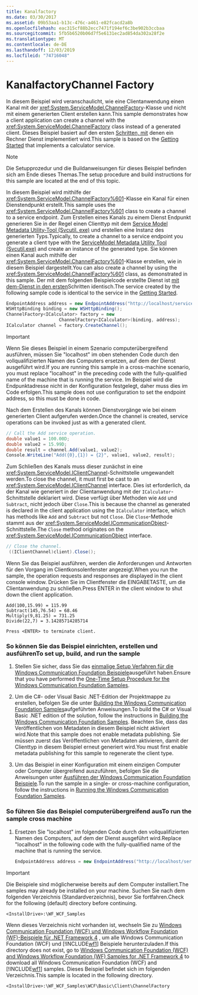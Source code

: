 ```yaml
---
title: Kanalfactory
ms.date: 03/30/2017
ms.assetid: 09b53aa1-b13c-476c-a461-e82fcacd2a8b
ms.openlocfilehash: eac315cf88b2ecc7471f194ef6c3be902b3ccbaa
ms.sourcegitcommit: 5fb5b6520b06d7f5e6131ec2ad854da302a28f2e
ms.translationtype: MT
ms.contentlocale: de-DE
ms.lasthandoff: 12/03/2019
ms.locfileid: "74716048"
---
```

# <a name="channel-factory"></a><span data-ttu-id="9df20-102">Kanalfactory</span><span class="sxs-lookup"><span data-stu-id="9df20-102">Channel Factory</span></span>

<span data-ttu-id="9df20-103">In diesem Beispiel wird veranschaulicht, wie eine Clientanwendung einen Kanal mit der <xref:System.ServiceModel.ChannelFactory>-Klasse und nicht mit einem generierten Client erstellen kann.</span><span class="sxs-lookup"><span data-stu-id="9df20-103">This sample demonstrates how a client application can create a channel with the <xref:System.ServiceModel.ChannelFactory> class instead of a generated client.</span></span> <span data-ttu-id="9df20-104">Dieses Beispiel basiert auf den ersten [Schritten, mit](../../../../docs/framework/wcf/samples/getting-started-sample.md) denen ein Rechner Dienst implementiert wird.</span><span class="sxs-lookup"><span data-stu-id="9df20-104">This sample is based on the [Getting Started](../../../../docs/framework/wcf/samples/getting-started-sample.md) that implements a calculator service.</span></span>

> [!NOTE]
> <span data-ttu-id="9df20-105">Die Setupprozedur und die Buildanweisungen für dieses Beispiel befinden sich am Ende dieses Themas.</span><span class="sxs-lookup"><span data-stu-id="9df20-105">The setup procedure and build instructions for this sample are located at the end of this topic.</span></span>

<span data-ttu-id="9df20-106">In diesem Beispiel wird mithilfe der <xref:System.ServiceModel.ChannelFactory%601>-Klasse ein Kanal für einen Dienstendpunkt erstellt.</span><span class="sxs-lookup"><span data-stu-id="9df20-106">This sample uses the <xref:System.ServiceModel.ChannelFactory%601> class to create a channel to a service endpoint.</span></span> <span data-ttu-id="9df20-107">Zum Erstellen eines Kanals zu einem Dienst Endpunkt generieren Sie in der Regel einen Clienttyp mit dem [Service Model Metadata Utility-Tool (Svcutil. exe)](../../../../docs/framework/wcf/servicemodel-metadata-utility-tool-svcutil-exe.md) und erstellen eine Instanz des generierten Typs.</span><span class="sxs-lookup"><span data-stu-id="9df20-107">Typically, to create a channel to a service endpoint you generate a client type with the [ServiceModel Metadata Utility Tool (Svcutil.exe)](../../../../docs/framework/wcf/servicemodel-metadata-utility-tool-svcutil-exe.md) and create an instance of the generated type.</span></span> <span data-ttu-id="9df20-108">Sie können einen Kanal auch mithilfe der <xref:System.ServiceModel.ChannelFactory%601>-Klasse erstellen, wie in diesem Beispiel dargestellt.</span><span class="sxs-lookup"><span data-stu-id="9df20-108">You can also create a channel by using the <xref:System.ServiceModel.ChannelFactory%601> class, as demonstrated in this sample.</span></span> <span data-ttu-id="9df20-109">Der mit dem folgenden Beispielcode erstellte Dienst ist [mit dem-Dienst in den ersten](../../../../docs/framework/wcf/samples/getting-started-sample.md)Schritten identisch.</span><span class="sxs-lookup"><span data-stu-id="9df20-109">The service created by the following sample code is identical to the service in the [Getting Started](../../../../docs/framework/wcf/samples/getting-started-sample.md).</span></span>

```csharp
EndpointAddress address = new EndpointAddress("http://localhost/servicemodelsamples/service.svc");
WSHttpBinding binding = new WSHttpBinding();
ChannelFactory<ICalculator> factory = new
                    ChannelFactory<ICalculator>(binding, address);
ICalculator channel = factory.CreateChannel();
```

> [!IMPORTANT]
> <span data-ttu-id="9df20-110">Wenn Sie dieses Beispiel in einem Szenario computerübergreifend ausführen, müssen Sie "localhost" im oben stehenden Code durch den vollqualifizierten Namen des Computers ersetzen, auf dem der Dienst ausgeführt wird.</span><span class="sxs-lookup"><span data-stu-id="9df20-110">If you are running this sample in a cross-machine scenario, you must replace "localhost" in the preceding code with the fully-qualified name of the machine that is running the service.</span></span> <span data-ttu-id="9df20-111">Im Beispiel wird die Endpunktadresse nicht in der Konfiguration festgelegt, daher muss dies im Code erfolgen.</span><span class="sxs-lookup"><span data-stu-id="9df20-111">This sample does not use configuration to set the endpoint address, so this must be done in code.</span></span>

<span data-ttu-id="9df20-112">Nach dem Erstellen des Kanals können Dienstvorgänge wie bei einem generierten Client aufgerufen werden.</span><span class="sxs-lookup"><span data-stu-id="9df20-112">Once the channel is created, service operations can be invoked just as with a generated client.</span></span>

```csharp
// Call the Add service operation.
double value1 = 100.00D;
double value2 = 15.99D;
double result = channel.Add(value1, value2);
Console.WriteLine("Add({0},{1}) = {2}", value1, value2, result);
```

<span data-ttu-id="9df20-113">Zum Schließen des Kanals muss dieser zunächst in eine <xref:System.ServiceModel.IClientChannel>-Schnittstelle umgewandelt werden.</span><span class="sxs-lookup"><span data-stu-id="9df20-113">To close the channel, it must first be cast to an <xref:System.ServiceModel.IClientChannel> interface.</span></span> <span data-ttu-id="9df20-114">Dies ist erforderlich, da der Kanal wie generiert in der Clientanwendung mit der `ICalculator`-Schnittstelle deklariert wird. Diese verfügt über Methoden wie `Add` und `Subtract`, nicht jedoch über `Close`.</span><span class="sxs-lookup"><span data-stu-id="9df20-114">This is because the channel as generated is declared in the client application using the `ICalculator` interface, which has methods like `Add` and `Subtract` but not `Close`.</span></span> <span data-ttu-id="9df20-115">Die `Close`-Methode stammt aus der <xref:System.ServiceModel.ICommunicationObject>-Schnittstelle.</span><span class="sxs-lookup"><span data-stu-id="9df20-115">The `Close` method originates on the <xref:System.ServiceModel.ICommunicationObject> interface.</span></span>

```csharp
// Close the channel.
 ((IClientChannel)client).Close();
```

<span data-ttu-id="9df20-116">Wenn Sie das Beispiel ausführen, werden die Anforderungen und Antworten für den Vorgang im Clientkonsolenfenster angezeigt.</span><span class="sxs-lookup"><span data-stu-id="9df20-116">When you run the sample, the operation requests and responses are displayed in the client console window.</span></span> <span data-ttu-id="9df20-117">Drücken Sie im Clientfenster die EINGABETASTE, um die Clientanwendung zu schließen.</span><span class="sxs-lookup"><span data-stu-id="9df20-117">Press ENTER in the client window to shut down the client application.</span></span>

```console
Add(100,15.99) = 115.99
Subtract(145,76.54) = 68.46
Multiply(9,81.25) = 731.25
Divide(22,7) = 3.14285714285714

Press <ENTER> to terminate client.
```

### <a name="to-set-up-build-and-run-the-sample"></a><span data-ttu-id="9df20-118">So können Sie das Beispiel einrichten, erstellen und ausführen</span><span class="sxs-lookup"><span data-stu-id="9df20-118">To set up, build, and run the sample</span></span>

1. <span data-ttu-id="9df20-119">Stellen Sie sicher, dass Sie das [einmalige Setup Verfahren für die Windows Communication Foundation Beispiele](../../../../docs/framework/wcf/samples/one-time-setup-procedure-for-the-wcf-samples.md)ausgeführt haben.</span><span class="sxs-lookup"><span data-stu-id="9df20-119">Ensure that you have performed the [One-Time Setup Procedure for the Windows Communication Foundation Samples](../../../../docs/framework/wcf/samples/one-time-setup-procedure-for-the-wcf-samples.md).</span></span>

2. <span data-ttu-id="9df20-120">Um die C#- oder Visual Basic .NET-Edition der Projektmappe zu erstellen, befolgen Sie die unter [Building the Windows Communication Foundation Samples](../../../../docs/framework/wcf/samples/building-the-samples.md)aufgeführten Anweisungen.</span><span class="sxs-lookup"><span data-stu-id="9df20-120">To build the C# or Visual Basic .NET edition of the solution, follow the instructions in [Building the Windows Communication Foundation Samples](../../../../docs/framework/wcf/samples/building-the-samples.md).</span></span> <span data-ttu-id="9df20-121">Beachten Sie, dass das Veröffentlichen von Metadaten in diesem Beispiel nicht aktiviert wird.</span><span class="sxs-lookup"><span data-stu-id="9df20-121">Note that this sample does not enable metadata publishing.</span></span> <span data-ttu-id="9df20-122">Sie müssen zuerst das Veröffentlichen von Metadaten aktivieren, damit der Clienttyp in diesem Beispiel erneut generiert wird.</span><span class="sxs-lookup"><span data-stu-id="9df20-122">You must first enable metadata publishing for this sample to regenerate the client type.</span></span>

3. <span data-ttu-id="9df20-123">Um das Beispiel in einer Konfiguration mit einem einzigen Computer oder Computer übergreifend auszuführen, befolgen Sie die Anweisungen unter [Ausführen der Windows Communication Foundation Beispiele](../../../../docs/framework/wcf/samples/running-the-samples.md).</span><span class="sxs-lookup"><span data-stu-id="9df20-123">To run the sample in a single- or cross-machine configuration, follow the instructions in [Running the Windows Communication Foundation Samples](../../../../docs/framework/wcf/samples/running-the-samples.md).</span></span>

### <a name="to-run-the-sample-cross-machine"></a><span data-ttu-id="9df20-124">So führen Sie das Beispiel computerübergreifend aus</span><span class="sxs-lookup"><span data-stu-id="9df20-124">To run the sample cross machine</span></span>

1. <span data-ttu-id="9df20-125">Ersetzen Sie "localhost" im folgenden Code durch den vollqualifizierten Namen des Computers, auf dem der Dienst ausgeführt wird.</span><span class="sxs-lookup"><span data-stu-id="9df20-125">Replace "localhost" in the following code with the fully-qualified name of the machine that is running the service.</span></span>

    ```csharp
    EndpointAddress address = new EndpointAddress("http://localhost/servicemodelsamples/service.svc");
    ```

> [!IMPORTANT]
> <span data-ttu-id="9df20-126">Die Beispiele sind möglicherweise bereits auf dem Computer installiert.</span><span class="sxs-lookup"><span data-stu-id="9df20-126">The samples may already be installed on your machine.</span></span> <span data-ttu-id="9df20-127">Suchen Sie nach dem folgenden Verzeichnis (Standardverzeichnis), bevor Sie fortfahren.</span><span class="sxs-lookup"><span data-stu-id="9df20-127">Check for the following (default) directory before continuing.</span></span>
>
> `<InstallDrive>:\WF_WCF_Samples`
>
> <span data-ttu-id="9df20-128">Wenn dieses Verzeichnis nicht vorhanden ist, wechseln Sie zu [Windows Communication Foundation (WCF) und Windows Workflow Foundation (WF)-Beispiele für .NET Framework 4](https://www.microsoft.com/download/details.aspx?id=21459) , um alle Windows Communication Foundation (WCF) und [!INCLUDE[wf1](../../../../includes/wf1-md.md)] Beispiele herunterzuladen.</span><span class="sxs-lookup"><span data-stu-id="9df20-128">If this directory does not exist, go to [Windows Communication Foundation (WCF) and Windows Workflow Foundation (WF) Samples for .NET Framework 4](https://www.microsoft.com/download/details.aspx?id=21459) to download all Windows Communication Foundation (WCF) and [!INCLUDE[wf1](../../../../includes/wf1-md.md)] samples.</span></span> <span data-ttu-id="9df20-129">Dieses Beispiel befindet sich im folgenden Verzeichnis.</span><span class="sxs-lookup"><span data-stu-id="9df20-129">This sample is located in the following directory.</span></span>
>
> `<InstallDrive>:\WF_WCF_Samples\WCF\Basic\Client\ChannelFactory`
